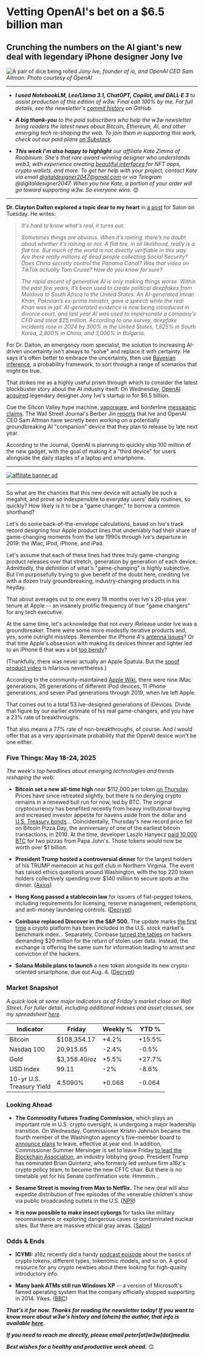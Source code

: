 # Vetting OpenAI's bet on a $6.5 billion man
## Crunching the numbers on the AI giant's new deal with legendary iPhone designer Jony Ive

![A pair of dice being rolled](https://cdn.openai.com/sam-and-jony/portrait.jpg?w=3840&q=90&fm=webp)
*Jony Ive, founder of io, and OpenAI CEO Sam Altman. Photo courtesy of OpenAI*

<hr>

- _**I used NotebookLM, Leo/Llama 3.1, ChatGPT, Copilot, and DALL·E 3** to assist production of this edition of w3w. Final edit 100% by me. For full details, see the newsletter's [commit history](https://github.com/peteramckay/w3wnewsletter/commits) on GitHub._ <!-- Edit listed AIs as needed before final publication. -->

- _**A big thank-you** to the paid subscribers who help the w3w newsletter bring readers the latest news about Bitcoin, Ethereum, AI, and other emerging tech re-shaping the web. To join them in supporting this work, check out our paid plans [on Substack](https://w3wnews.substack.com/subscribe)._

- _**This week I'm also happy to highlight** our affiliate Kate Zimina of Roobinium. She's that rare award-winning designer who understands web3, with experience creating [beautiful interfaces](https://dribbble.com/roobinium) for NFT apps, crypto wallets, and more. To get her help with your project, contact Kate via email digitaldesigner2047@gmail.com or via Telegram @digitaldesigner2047. When you hire Kate, a portion of your order will go toward supporting w3w. So everyone wins._ 😊

<hr>

**Dr. Clayton Dalton explored a topic dear to my heart** in [a post](https://www.salon.com/2025/05/20/dont-fight-uncertainty--embrace-it/) for Salon on Tuesday. He writes:

>*It's hard to know what's real, it turns out.*
>
>*Sometimes things are obvious. When it’s raining, there’s no doubt about whether it’s raining or not. A flat tire, in all likelihood, really is a flat tire. But much of the world is not directly verifiable in this way. Are there really millions of dead people collecting Social Security? Does China secretly control the Panama Canal? Was that video on TikTok actually Tom Cruise? How do you know for sure?*
>
>*The rapid ascent of generative AI is only making things worse. Within the past few years, it’s been used to create political deepfakes from Moldova to South Africa to the United States. An AI-generated Imran Khan, Pakistan’s ex-prime minister, gave a speech while the real Khan was in jail. AI-generated evidence is now being introduced in divorce court, and last year AI was used to impersonate a company’s CFO and steal $25 million. According to one survey, deepfake incidents rose in 2024 by 300% in the United States, 1,625% in South Korea, 2,800% in China, and 3,000% in Bulgaria.*

For Dr. Dalton, an emergency room specialist, the solution to increasing AI-driven uncertainty isn't always to "solve" and replace it with certainty. He says it's often better to embrace the uncertainty, then use [Bayesian inference](https://en.wikipedia.org/wiki/Bayesian_inference), a probability framework, to sort through a range of scenarios that *might* be true.

That strikes me as a highly useful prism through which to consider the latest blockbuster story about the AI industry itself: On Wednesday, [OpenAI acquired](https://decrypt.co/321363/apple-design-legend-jony-ive-joins-openai) legendary designer Jony Ive's startup io for $6.5 billion.

Cue the Silicon Valley hype machine, [vaporware](https://www.urbandictionary.com/define.php?term=Vaporware), and borderline [messaianic claims](https://openai.com/sam-and-jony/). The Wall Street Journal's Berber Jin [reports](https://www.wsj.com/tech/ai/what-sam-altman-told-openai-about-the-secret-device-hes-making-with-jony-ive-f1384005?st=jDCzRY&reflink=desktopwebshare_permalink) that Ive and OpenAI CEO Sam Altman have secretly been working on a potentially groundbreaking AI "companion" device that they plan to release by late next year.

According to the Journal, OpenAI is planning to quickly ship 100 million of the new gadget, with the goal of making it a "third device" for users alongside the daily staples of a laptop and smartphone.   

<hr>

[![affiliate banner ad](https://w3w.news/img/affiliate-kz-letter.png)](
https://dribbble.com/roobinium)

<hr>

So what are the chances that this new device will actually be such a megahit, and prove so indespensible to everyday users' daily routines, so quickly? How likely is it to be a "game changer," to borrow a common shorthand?

Let's do some back-of-the-envelope calculations, based on Ive's track record designing four Apple product lines that undeniably had their share of game-changing moments from the late 1990s through Ive's departure in 2019: the iMac, iPod, iPhone, and iPad.

Let's assume that each of these lines had three truly game-changing product releases over that stretch, generation by generation of each device. Admittedly, the definition of what's "game-changing" is highly subjective. But I'm purposefully trying to give benefit of the doubt here, crediting Ive with a dozen truly groundbreaking, industry-changing products in his heyday.

That about averages out to one every 18 months over Ive's 20-plus year tenure at Apple -- an insanely prolific frequency of true "game changers" for any tech executive.

At the same time, let's acknowledge that not *every* iRelease under Ive was a groundbreaker. There were some more modestly iterative products and, yes, some outright missteps. Remember the iPhone 4's [antenna issues](https://www.slashgear.com/842545/why-antennagate-was-a-complete-disaster-for-apple/)? Or that time Apple's obsession with making its devices thinner and lighter led to an iPhone 6 that was a bit [too bendy](https://qz.com/1288272/bendgate-was-real-apple-knew-the-iphone-6-was-very-bendy)?

(Thankfully, there was never actually an Apple Spatula. But the [spoof product video](https://www.youtube.com/watch?v=3WTE4QKDojg) is hilarious nevertheless.)

According to the community-maintained [Apple Wiki](https://apple.fandom.com/wiki/), there were nine iMac generations, 26 generations of different iPod devices, 11 iPhone generations, and seven iPad generations through 2019, when Ive left Apple.

That comes out to a total 53 Ive-designed generations of iDevices. Divide that figure by our earlier estimate of his real game-changers, and you have a 23% rate of breakthroughs.

That also means a 77% rate of non-breakthroughs, of course. And I would offer that as a very approximate probability that the OpenAI device won't be one either.

### Five Things: May 18-24, 2025

*The week's top headlines about emerging technologies and trends reshaping the web:*

- **Bitcoin set a new all-time high** near $112,000 per token [on Thursday](https://uk.finance.yahoo.com/news/bitcoin-price-all-time-high-crypto-093320602.html). Prices have since retreated slightly, but there is no denying crypto remains in a renewed bull run for now, led by BTC. The original cryptocurrency has benefited recently from heavy institutional buying and increased investor appetite for havens aside from the dollar and [U.S. Treasury bonds](https://www.wsj.com/finance/investing/global-stocks-markets-dow-news-05-21-2025-f2e9c9cc?st=Frj82n&reflink=desktopwebshare_permalink)... Coincidentally, Thursday's new record price fell on Bitcoin Pizza Day, the anniversary of one of the earliest bitcoin transactions, in 2010. At the time, developer Laszlo Hanyecz [paid 10,000 BTC](https://www.forbes.com/sites/colinharper/2025/05/22/the-man-behind-bitcoin-pizza-day-spent-more-bitcoin-than-you-think/) for two pizzas from Papa John's. Those tokens would now be worth over $1 billion.

- **President Trump hosted a controversial dinner** for the largest holders of his TRUMP memecoin at his golf club in Northern Virginia. The event has raised ethics questions around Washington, with the top 220 token holders collectively spending over $140 million to secure spots at the dinner. ([Axios](https://www.axios.com/2025/05/22/trump-meme-coin-dinner))

- **Hong Kong passed a stablecoin law** for issuers of fiat-pegged tokens, including requirements for licensing, reserve management, redemptions, and anti-money laundering controls. ([Decrypt](https://decrypt.co/321516/hong-kong-passes-law-to-regulate-fiat-pegged-stablecoins))

- **Coinbase replaced Discover in the S&P 500.** The update marks [the first time](https://www.latimes.com/business/story/2025-05-19/coinbase-becomes-first-crypto-company-to-join-the-s-p-500-after-rocky-week) a crypto platform has been included in the U.S. stock market's benchmark index... Separately, Coinbase [turned the tables](https://www.msn.com/en-us/money/technology/coinbase-puts-20-million-bounty-on-crooks-who-tried-to-extort-firm-over-stolen-customer-data/ar-AA1EORsm?ocid=TobArticle) on hackers demanding $20 million for the return of stolen user data. Instead, the exchange is offering the same sum for information leading to arrest and conviction of the hackers.

- **Solana Mobile plans to launch** a new token alongside its new crypto-oriented smartphone, due out Aug. 4. ([Decrypt](https://decrypt.co/321360/why-solana-mobile-drop-token-seeker-phone))


### Market Snapshot

*A quick look at some major indicators as of Friday's market close on Wall Street. For fuller detail, including additional indexes and asset classes, see my spreadsheet [here](https://docs.google.com/spreadsheets/d/11XuSerOv1DG7vFWAkwoXehOe4G4xDMm6LSNL7SAL4vA/edit?usp=sharing).*

| Indicator     | Friday         |  Weekly %     |  YTD %       
| ------------- | ------------- | ------------- | ------------- |
| Bitcoin       | $108,354.17 | +4.2% | +15.5% |
| Nasdaq 100       | 20,915.65 | -2.4% | -0.5% |
| Gold          | $3,358.40/oz | +5.5% | +27.7% |
| USD Index     | 99.11 | -2% | -8.6% |
| 10-yr U.S.<br> Treasury Yield | 4.5090% | +0.068 | -0.064 |


### Looking Ahead

- **The Commodity Futures Trading Commission,** which plays an important role in U.S. crypto oversight, is undergoing a major leadership transition. On Wednesday, Commissioner Kristin Johnson became the fourth member of the Washington agency's five-member board to [announce plans](https://www.theblock.co/post/355276/cftc-democratic-commissioner-kristin-johnson-plans-to-leave-marking-a-major-leadership-shakeup-at-the-agency) to leave, effective at year end. In addition, Commissioner Summer Mersinger is set to leave Friday [to lead the Blockchain Association](https://decrypt.co/319788/cftc-commissioner-mersinger-lead-crypto-lobbying-firm), an industry lobbying group. President Trump has nominated Brian Quintenz, who formerly led venture firm a16z's crypto policy team, to become the new CFTC chair. But there is no timetable yet for his Senate confirmation vote. Hmmmm...

- **Sesame Street is moving from Max to Netflix.** The new deal will also expedite distribution of free episodes of the venerable children's show via public broadcasting outlets in the U.S. ([NPR](https://www.npr.org/2025/05/19/nx-s1-5403663/sesame-street-netflix-pbs))

- **It is now possible to make insect cyborgs** for tasks like military reconnaissance or exploring dangerous caves or contaminated nuclear sites. But there are massive ethical gray areas. ([Salon](https://www.salon.com/2025/05/13/we-can-turn-bugs-into-flying-crawling-robocops-does-that-mean-we-should/))

### Odds & Ends

- **ICYMI:** a16z recently did a handy [podcast episode](https://web3-with-a16z.simplecast.com/episodes/token-guide-crypto-JUFDm_Sn) about the basics of crypto tokens, different types, tokenomic models, and so on. A good resource for any crypto newbies about there looking for high-quality introductory info.

- **Many bank ATMs still run Windows XP** -- a version of Microsoft's famed operating system that the company officially stopped supporting in 2014. Yikes. ([BBC](https://www.bbc.com/future/article/20250516-the-people-stuck-using-ancient-windows-computers))

_**That's it for now. Thanks for reading the newsletter today! If you want to know more about w3w's history and (ahem) the author, that info is available [here](https://w3wnews.substack.com/about).**_

_**If you need to reach me directly, please email peter[at]w3w[dot]media.**_

_**Best wishes for a healthy and productive week ahead.**_ 😊
